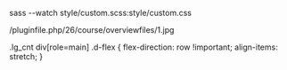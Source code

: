 sass --watch style/custom.scss:style/custom.css

/pluginfile.php/26/course/overviewfiles/1.jpg

.lg_cnt div[role=main] .d-flex {
    flex-direction: row !important;
    align-items: stretch;
}